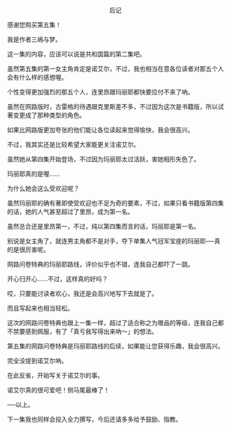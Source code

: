 <p align="center">后记</p>

感谢您购买第五集！

我是作者三嶋与梦。

这一集的内容，应该可以说是共和国篇的第二集吧。

虽然第五集的第一女主角肯定是诺艾尔，不过，我也相当在意各位读者对那五个人会有什么样的感想喔。

个性变得更加强烈的那五个人，连里昂跟玛丽耶都快要应付不来了吶。

虽然在网路版时，古雷格的待遇跟克里斯差不多，不过因为这次是书籍版，所以试著变更成了那种类型的角色。

如果比网路版更加夸张的他们能让各位读起来觉得愉快，我会很高兴。

不过，我其实还是比较希望大家能更关注诺艾尔。

虽然她从第四集开始登场，不过因为玛丽耶太过活跃，害她相形失色了。

玛丽耶真的是喔……

为什么她会这么受欢迎呢？

虽然玛丽耶的确有著即使受欢迎也不足为奇的要素，不过，如果只看书籍版第四集的话，她的人气甚至超过了里昂，成为第一名。

虽然总合还是里昂第一，不过，纯以第四集而言的话，玛丽耶是第一名。

别说是女主角了，就连男主角都不是对手，夺下单集人气冠军宝座的玛丽耶──真的是很厉害呢。

网路问卷特典的玛丽耶路线，评价似乎也不错，连我自己都吓了一跳。

开心归开心……不过，这样真的好吗？

哎，只要能讨读者欢心，我还是会高兴地写下去就是了。

而且写起来也相当轻松。

这次的网路问卷特典也跟上一集一样，超过了适合称之为赠品的等级，连我自己都不禁要感到佩服，有了「真亏我写得出来吶～」的想法。

第五集的网路问卷特典是玛丽耶路线的后续，如果能让您获得乐趣，我会很高兴。

完全没提到诺艾尔吶。

在此反省，开始写关于诺艾尔的事。

诺艾尔真的很可爱吧！侧马尾最棒了！

──以上。

下一集我也同样会投入全力撰写，今后还请多多给予鼓励、指教。

